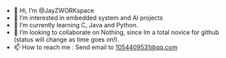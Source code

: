 - 👋 Hi, I’m @JayZWORKspace
- 👀 I’m interested in embedded system and AI projects
- 🌱 I’m currently learning C, Java and Python.
- 💞️ I’m looking to collaborate on Nothing, since Im a total novice for github (status will change as time goes on!).
- 📫 How to reach me : Send email to 1054409531@qq.com

<!---
JayZWORKspace/JayZWORKspace is a ✨ special ✨ repository because its `README.md` (this file) appears on your GitHub profile.
You can click the Preview link to take a look at your changes.
--->
